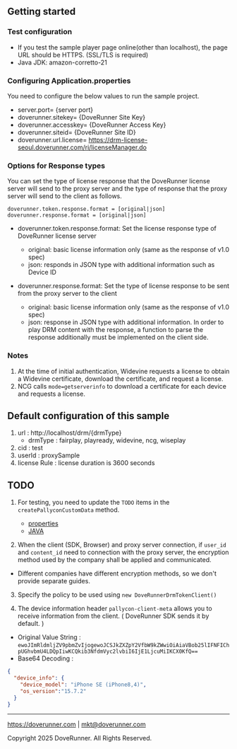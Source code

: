 ## Getting started

### Test configuration

- If you test the sample player page online(other than localhost), the page URL should be HTTPS. (SSL/TLS is required)
- Java JDK: amazon-corretto-21

### Configuring Application.properties

You need to configure the below values to run the sample project.

- server.port= {server port}
- doverunner.sitekey= {DoveRunner Site Key}
- doverunner.accesskey= {DoveRunner Access Key}
- doverunner.siteid= {DoveRunner Site ID}
- doverunner.url.license= https://drm-license-seoul.doverunner.com/ri/licenseManager.do

### Options for Response types

You can set the type of license response that the DoveRunner license server will send to the proxy server and the type of response that the proxy server will send to the client as follows.

```
doverunner.token.response.format = [original|json]
doverunner.response.format = [original|json]
```

- doverunner.token.response.format: Set the license response type of DoveRunner license server
    - original: basic license information only (same as the response of v1.0 spec)
    - json: responds in JSON type with additional information such as Device ID

- doverunner.response.format: Set the type of license response to be sent from the proxy server to the client
    - original: basic license information only (same as the response of v1.0 spec)
    - json: response in JSON type with additional information. In order to play DRM content with the response, a function to parse the response additionally must be implemented on the client side.


### Notes
1. At the time of initial authentication, Widevine requests a license to obtain a Widevine certificate, download the certificate, and request a license.
2. NCG calls `mode=getserverinfo` to download a certificate for each device and requests a license.


## Default configuration of this sample

1. url : http://localhost/drm/{drmType}
    - drmType : fairplay, playready, widevine, ncg, wiseplay
2. cid : test
3. userId : proxySample
4. license Rule : license duration is 3600 seconds


## TODO

1. For testing, you need to update the `TODO` items in the `createPallyconCustomData` method.
    - [properties](../src/main/resources/application.properties)
    - [JAVA](../src/main/java/com/doverunner/sample/service/SampleService.java)

2. When the client (SDK, Browser) and proxy server connection, if `user_id` and `content_id` need to connection with the proxy server, the encryption method used by the company shall be applied and communicated.
- Different companies have different encryption methods, so we don't provide separate guides.


3. Specify the policy to be used using `new DoveRunnerDrmTokenClient()`

4. The device information header `pallycon-client-meta` allows you to receive information from the client. ( DoveRunner SDK sends it by default. )
- Original Value String : `ewoJImRldmljZV9pbmZvIjogewoJCSJkZXZpY2VfbW9kZWwiOiAiaVBob25lIFNFIChpUGhvbmU4LDQpIiwKCQkib3NfdmVyc2lvbiI6IjE1LjcuMiIKCX0KfQ==`
- Base64 Decoding :
```JSON
{
  "device_info": {
    "device_model": "iPhone SE (iPhone8,4)",
    "os_version":"15.7.2"
  }
}
```


***

https://doverunner.com | mkt@doverunner.com

Copyright 2025 DoveRunner. All Rights Reserved.
